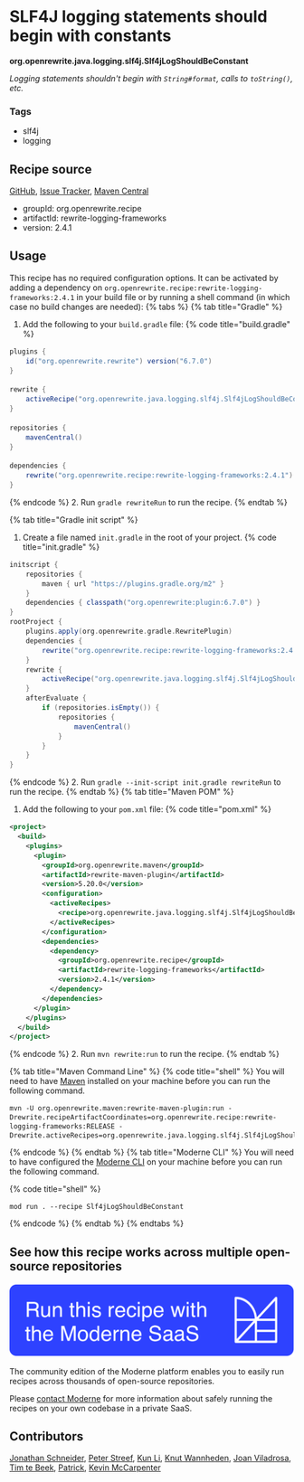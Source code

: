 # SLF4J logging statements should begin with constants

**org.openrewrite.java.logging.slf4j.Slf4jLogShouldBeConstant**

_Logging statements shouldn't begin with `String#format`, calls to `toString()`, etc._

### Tags

* slf4j
* logging

## Recipe source

[GitHub](https://github.com/openrewrite/rewrite-logging-frameworks/blob/main/src/main/java/org/openrewrite/java/logging/slf4j/Slf4jLogShouldBeConstant.java), [Issue Tracker](https://github.com/openrewrite/rewrite-logging-frameworks/issues), [Maven Central](https://central.sonatype.com/artifact/org.openrewrite.recipe/rewrite-logging-frameworks/2.4.1/jar)

* groupId: org.openrewrite.recipe
* artifactId: rewrite-logging-frameworks
* version: 2.4.1


## Usage

This recipe has no required configuration options. It can be activated by adding a dependency on `org.openrewrite.recipe:rewrite-logging-frameworks:2.4.1` in your build file or by running a shell command (in which case no build changes are needed): 
{% tabs %}
{% tab title="Gradle" %}
1. Add the following to your `build.gradle` file:
{% code title="build.gradle" %}
```groovy
plugins {
    id("org.openrewrite.rewrite") version("6.7.0")
}

rewrite {
    activeRecipe("org.openrewrite.java.logging.slf4j.Slf4jLogShouldBeConstant")
}

repositories {
    mavenCentral()
}

dependencies {
    rewrite("org.openrewrite.recipe:rewrite-logging-frameworks:2.4.1")
}
```
{% endcode %}
2. Run `gradle rewriteRun` to run the recipe.
{% endtab %}

{% tab title="Gradle init script" %}
1. Create a file named `init.gradle` in the root of your project.
{% code title="init.gradle" %}
```groovy
initscript {
    repositories {
        maven { url "https://plugins.gradle.org/m2" }
    }
    dependencies { classpath("org.openrewrite:plugin:6.7.0") }
}
rootProject {
    plugins.apply(org.openrewrite.gradle.RewritePlugin)
    dependencies {
        rewrite("org.openrewrite.recipe:rewrite-logging-frameworks:2.4.1")
    }
    rewrite {
        activeRecipe("org.openrewrite.java.logging.slf4j.Slf4jLogShouldBeConstant")
    }
    afterEvaluate {
        if (repositories.isEmpty()) {
            repositories {
                mavenCentral()
            }
        }
    }
}
```
{% endcode %}
2. Run `gradle --init-script init.gradle rewriteRun` to run the recipe.
{% endtab %}
{% tab title="Maven POM" %}
1. Add the following to your `pom.xml` file:
{% code title="pom.xml" %}
```xml
<project>
  <build>
    <plugins>
      <plugin>
        <groupId>org.openrewrite.maven</groupId>
        <artifactId>rewrite-maven-plugin</artifactId>
        <version>5.20.0</version>
        <configuration>
          <activeRecipes>
            <recipe>org.openrewrite.java.logging.slf4j.Slf4jLogShouldBeConstant</recipe>
          </activeRecipes>
        </configuration>
        <dependencies>
          <dependency>
            <groupId>org.openrewrite.recipe</groupId>
            <artifactId>rewrite-logging-frameworks</artifactId>
            <version>2.4.1</version>
          </dependency>
        </dependencies>
      </plugin>
    </plugins>
  </build>
</project>
```
{% endcode %}
2. Run `mvn rewrite:run` to run the recipe.
{% endtab %}

{% tab title="Maven Command Line" %}
{% code title="shell" %}
You will need to have [Maven](https://maven.apache.org/download.cgi) installed on your machine before you can run the following command.

```shell
mvn -U org.openrewrite.maven:rewrite-maven-plugin:run -Drewrite.recipeArtifactCoordinates=org.openrewrite.recipe:rewrite-logging-frameworks:RELEASE -Drewrite.activeRecipes=org.openrewrite.java.logging.slf4j.Slf4jLogShouldBeConstant
```
{% endcode %}
{% endtab %}
{% tab title="Moderne CLI" %}
You will need to have configured the [Moderne CLI](https://docs.moderne.io/moderne-cli/cli-intro) on your machine before you can run the following command.

{% code title="shell" %}
```shell
mod run . --recipe Slf4jLogShouldBeConstant
```
{% endcode %}
{% endtab %}
{% endtabs %}

## See how this recipe works across multiple open-source repositories

[![Moderne Link Image](/.gitbook/assets/ModerneRecipeButton.png)](https://app.moderne.io/recipes/org.openrewrite.java.logging.slf4j.Slf4jLogShouldBeConstant)

The community edition of the Moderne platform enables you to easily run recipes across thousands of open-source repositories.

Please [contact Moderne](https://moderne.io/product) for more information about safely running the recipes on your own codebase in a private SaaS.

## Contributors
[Jonathan Schneider](mailto:jkschneider@gmail.com), [Peter Streef](mailto:p.streef@gmail.com), [Kun Li](mailto:kun@moderne.io), [Knut Wannheden](mailto:knut@moderne.io), [Joan Viladrosa](mailto:joan@moderne.io), [Tim te Beek](mailto:tim@moderne.io), [Patrick](mailto:patway99@gmail.com), [Kevin McCarpenter](mailto:kevin@moderne.io)
